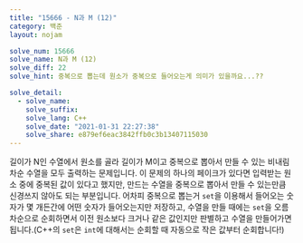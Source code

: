 ```yaml
---
title: "15666 - N과 M (12)"
category: 백준
layout: nojam

solve_num: 15666
solve_name: N과 M (12)
solve_diff: 22
solve_hint: 중복으로 뽑는데 원소가 중복으로 들어오는게 의미가 있을까요...??

solve_detail:
  - solve_name:
    solve_suffix:
    solve_lang: C++
    solve_date: "2021-01-31 22:27:38"
    solve_share: e879ef6eac3842ffb0c3b13407115030
---
```


길이가 N인 수열에서 원소를 골라 길이가 M이고 중복으로 뽑아서 만들 수 있는 비내림차순 수열을 모두 출력하는 문제입니다. 이 문제의 하나의 페이크가 있다면 입력받는 원소 중에 중복된 값이 있다고 했지만, 만드는 수열을 중복으로 뽑아서 만들 수 있는만큼 신경쓰지 않아도 되는 부분입니다. 어차피 중복으로 뽑는거 `set`을 이용해서 들어오는 숫자가 몇 개든간에 어떤 숫자가 들어오는지만 저장하고, 수열을 만들 때에는 `set`을 오름차순으로 순회하면서 이전 원소보다 크거나 같은 값인지만 판별하고 수열을 만들어가면 됩니다.(C++의 `set`은 `int`에 대해서는 순회할 때 자동으로 작은 값부터 순회합니다!)
